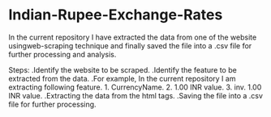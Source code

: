 # Indian-Rupee-Exchange-Rates
In the current repository I have extracted the data from one of the website usingweb-scraping technique and finally saved the file into a .csv file for further processing and analysis.

Steps:
.Identify the website to be scraped.
.Identify the feature to be extracted from the data.
.For example, In the current repository I am extracting following feature.
         1. CurrencyName.
         2. 1.00 INR value.
         3. inv. 1.00 INR value.
.Extracting the data from the html tags.
.Saving the file into a .csv file for further processing.

